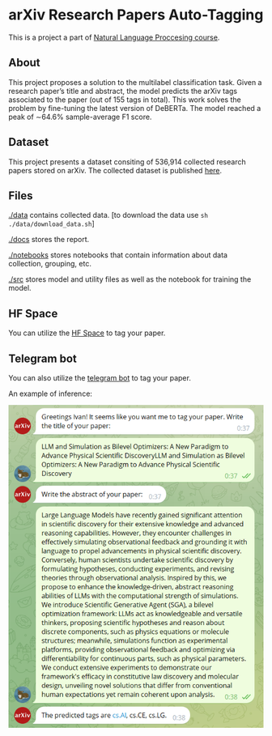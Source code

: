 # arXiv Research Papers Auto-Tagging

This is a project a part of [Natural Language Proccesing course](https://ods.ai/tracks/nlp-course-spring-2024).

## About

This project proposes a solution to the multilabel classification task. Given a research paper’s title and abstract, the model predicts the arXiv tags associated to the paper (out of 155 tags in total). This work solves the problem by fine-tuning the latest version of DeBERTa. The model reached a peak of ∼64.6% sample-average F1 score.

## Dataset

This project presents a dataset consiting of 536,914 collected research papers stored on arXiv. The collected dataset is published [here](https://www.kaggle.com/datasets/ivanmitriakhin/arxiv-titles-abstracts-and-tags).

## Files

[./data](https://github.com/ivan-mitriakhin/arxiv-auto-tagging/tree/main/data) contains collected data. [to download the data use ```sh ./data/download_data.sh```]

[./docs](https://github.com/ivan-mitriakhin/arxiv-auto-tagging/tree/main/docs) stores the report.

[./notebooks](https://github.com/ivan-mitriakhin/arxiv-auto-tagging/tree/main/notebooks) stores notebooks that contain information about data collection, grouping, etc.

[./src](https://github.com/ivan-mitriakhin/arxiv-auto-tagging/tree/main/src) stores model and utility files as well as the notebook for training the model.

## HF Space

You can utilize the [HF Space](https://huggingface.co/spaces/imitriakhin/deberta-arxiv-tagging) to tag your paper.

## Telegram bot

You can also utilize the [telegram bot](https://t.me/arxiv_tagging_bot) to tag your paper.

An example of inference:

![image](https://github.com/ivan-mitriakhin/arxiv-auto-tagging/blob/main/img/inference.png)